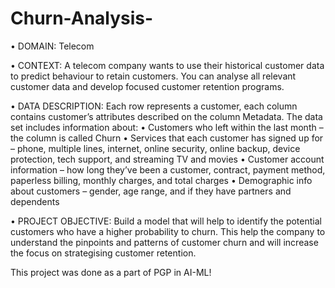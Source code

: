 # Churn-Analysis-
• DOMAIN: Telecom

• CONTEXT: A telecom company wants to use their historical customer data to predict behaviour to retain customers. You can 
analyse all relevant customer data and develop focused customer retention programs.

• DATA DESCRIPTION: Each row represents a customer, each column contains customer’s attributes described on the column 
Metadata. The data set includes information about:
• Customers who left within the last month – the column is called Churn
• Services that each customer has signed up for – phone, multiple lines, internet, online security, online backup, device 
protection, tech support, and streaming TV and movies
• Customer account information – how long they’ve been a customer, contract, payment method, paperless billing, monthly 
charges, and total charges
• Demographic info about customers – gender, age range, and if they have partners and dependents

• PROJECT OBJECTIVE: Build a model that will help to identify the potential customers who have a higher probability to churn. 
This help the company to understand the pinpoints and patterns of customer churn and will increase the focus on strategising 
customer retention.

This project was done as a part of PGP in AI-ML!
